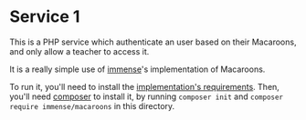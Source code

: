 # Service 1

This is a PHP service which authenticate an user based on their Macaroons, and only allow a teacher to access it.

It is a really simple use of [immense](https://github.com/immense/php-macaroons)'s implementation of Macaroons.

To run it, you'll need to install the [implementation's requirements](https://github.com/immense/php-macaroons#requirements). Then, you'll need [composer](https://getcomposer.org/) to install it, by running `composer init` and `composer require immense/macaroons` in this directory.
